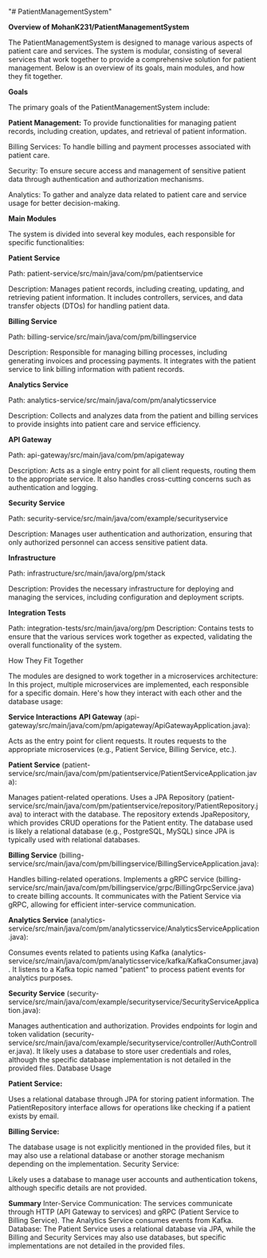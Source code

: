 "# PatientManagementSystem"

**Overview of MohanK231/PatientManagementSystem**

The PatientManagementSystem is designed to manage various aspects of patient care and services. The system is modular, consisting of several services that work together to provide a comprehensive solution for patient management. Below is an overview of its goals, main modules, and how they fit together.



**Goals**

The primary goals of the PatientManagementSystem include:



**Patient Management:** To provide functionalities for managing patient records, including creation, updates, and retrieval of patient information.

Billing Services: To handle billing and payment processes associated with patient care.

Security: To ensure secure access and management of sensitive patient data through authentication and authorization mechanisms.

Analytics: To gather and analyze data related to patient care and service usage for better decision-making.

**Main Modules**

The system is divided into several key modules, each responsible for specific functionalities:

**Patient Service**

Path: patient-service/src/main/java/com/pm/patientservice

Description: Manages patient records, including creating, updating, and retrieving patient information. It includes controllers, services, and data transfer objects (DTOs) for handling patient data.

**Billing Service**

Path: billing-service/src/main/java/com/pm/billingservice

Description: Responsible for managing billing processes, including generating invoices and processing payments. It integrates with the patient service to link billing information with patient records.

**Analytics Service**

Path: analytics-service/src/main/java/com/pm/analyticsservice

Description: Collects and analyzes data from the patient and billing services to provide insights into patient care and service efficiency.

**API Gateway**

Path: api-gateway/src/main/java/com/pm/apigateway

Description: Acts as a single entry point for all client requests, routing them to the appropriate service. It also handles cross-cutting concerns such as authentication and logging.

**Security Service**

Path: security-service/src/main/java/com/example/securityservice

Description: Manages user authentication and authorization, ensuring that only authorized personnel can access sensitive patient data.

**Infrastructure**

Path: infrastructure/src/main/java/org/pm/stack

Description: Provides the necessary infrastructure for deploying and managing the services, including configuration and deployment scripts.

**Integration Tests**

Path: integration-tests/src/main/java/org/pm
Description: Contains tests to ensure that the various services work together as expected, validating the overall functionality of the system.

How They Fit Together

The modules are designed to work together in a microservices architecture:
In this project, multiple microservices are implemented, each responsible for a specific domain. Here's how they interact with each other and the database usage:

**Service Interactions**
**API Gateway** (api-gateway/src/main/java/com/pm/apigateway/ApiGatewayApplication.java):

Acts as the entry point for client requests.
It routes requests to the appropriate microservices (e.g., Patient Service, Billing Service, etc.).

**Patient Service** (patient-service/src/main/java/com/pm/patientservice/PatientServiceApplication.java):

Manages patient-related operations.
Uses a JPA Repository (patient-service/src/main/java/com/pm/patientservice/repository/PatientRepository.java) to interact with the database. The repository extends JpaRepository, which provides CRUD operations for the Patient entity.
The database used is likely a relational database (e.g., PostgreSQL, MySQL) since JPA is typically used with relational databases.

**Billing Service** (billing-service/src/main/java/com/pm/billingservice/BillingServiceApplication.java):

Handles billing-related operations.
Implements a gRPC service (billing-service/src/main/java/com/pm/billingservice/grpc/BillingGrpcService.java) to create billing accounts.
It communicates with the Patient Service via gRPC, allowing for efficient inter-service communication.

**Analytics Service** (analytics-service/src/main/java/com/pm/analyticsservice/AnalyticsServiceApplication.java):

Consumes events related to patients using Kafka (analytics-service/src/main/java/com/pm/analyticsservice/kafka/KafkaConsumer.java).
It listens to a Kafka topic named "patient" to process patient events for analytics purposes.

**Security Service** (security-service/src/main/java/com/example/securityservice/SecurityServiceApplication.java):

Manages authentication and authorization.
Provides endpoints for login and token validation (security-service/src/main/java/com/example/securityservice/controller/AuthController.java).
It likely uses a database to store user credentials and roles, although the specific database implementation is not detailed in the provided files.
Database Usage

**Patient Service:**

Uses a relational database through JPA for storing patient information.
The PatientRepository interface allows for operations like checking if a patient exists by email.

**Billing Service:**

The database usage is not explicitly mentioned in the provided files, but it may also use a relational database or another storage mechanism depending on the implementation.
Security Service:

Likely uses a database to manage user accounts and authentication tokens, although specific details are not provided.

**Summary**
Inter-Service Communication: The services communicate through HTTP (API Gateway to services) and gRPC (Patient Service to Billing Service). The Analytics Service consumes events from Kafka.
Database: The Patient Service uses a relational database via JPA, while the Billing and Security Services may also use databases, but specific implementations are not detailed in the provided files.

